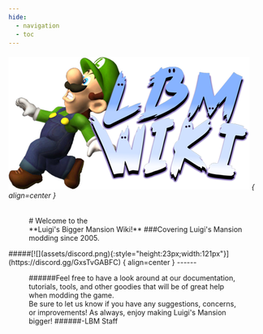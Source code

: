 ```yaml
---
hide:
  - navigation
  - toc
---
```

###### ![](assets/welcome1.png) { align=center }
<figure Markdown>
# Welcome to the<br>**Luigi's Bigger Mansion Wiki!**
###Covering Luigi's Mansion modding since 2005.
</figure>
#####[![](assets/discord.png){:style="height:23px;width:121px"}](https://discord.gg/GxsTvGABFC) { align=center }
------
<figure Markdown>
######Feel free to have a look around at our documentation, tutorials, tools, and other goodies that will be of great help when modding the game.<br>Be sure to let us know if you have any suggestions, concerns, or improvements! As always, enjoy making Luigi's Mansion bigger!
######-LBM Staff
</figure>